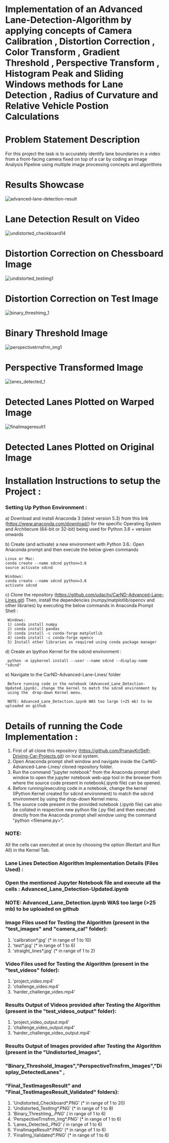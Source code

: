 # Implementation of an Advanced Lane-Detection-Algorithm by applying concepts of Camera Calibration , Distortion Correction , Color Transform , Gradient Threshold , Perspective Transform , Histogram Peak and Sliding Windows methods for Lane Detection , Radius of Curvature and Relative Vehicle Postion Calculations

# Problem Statement Description
For this project the task is to accurately identify lane boundaries in a video from a front-facing camera fixed on top of a car by 
coding an Image Analysis Pipeline using multiple image processing concepts and algorithms

# Results Showcase
![advanced-lane-detection-result](https://user-images.githubusercontent.com/25223180/52178715-e7bf7380-27f7-11e9-9aff-95dbe9aa0410.gif)
# Lane Detection Result on Video
![undistorted_checkboard14](https://user-images.githubusercontent.com/25223180/52179472-1beb6200-2801-11e9-8fcf-bbff1d1957d5.PNG)
# Distortion Correction on Chessboard Image
![undistorted_testimg1](https://user-images.githubusercontent.com/25223180/52179509-974d1380-2801-11e9-8a0c-922a1d7933a5.PNG)
# Distortion Correction on Test Image
![binary_threshimg_1](https://user-images.githubusercontent.com/25223180/52179538-edba5200-2801-11e9-817a-51ec359e4cc0.PNG)
# Binary Threshold Image
![perspectivetrnsfrm_img1](https://user-images.githubusercontent.com/25223180/52179550-0b87b700-2802-11e9-8dfa-352a90c8844b.PNG)
# Perspective Transformed Image
![lanes_detected_1](https://user-images.githubusercontent.com/25223180/52179561-29edb280-2802-11e9-9153-87d384eaa83f.PNG)
# Detected Lanes Plotted on Warped Image
![finalimageresult1](https://user-images.githubusercontent.com/25223180/52179579-4f7abc00-2802-11e9-9ded-bfcb8ed23e3f.PNG)
# Detected Lanes Plotted on Original Image
# Installation Instructions to setup the Project :
### Setting Up Python Environment :
  a) Download and install Anaconda 3 (latest version 5.3) from this link (https://www.anaconda.com/download/)
    for the specific Operating System and Architecure (64-bit or 32-bit) being used
    for Python 3.6 + version onwards
    
  b) Create (and activate) a new environment with Python 3.6.:
    Open Anaconda prompt and then execute the below given commands
    
    Linux or Mac:
    conda create --name sdcnd python=3.6
    source activate sdcnd
    
    Windows:
    conda create --name sdcnd python=3.6 
    activate sdcnd
    
  c) Clone the repository (https://github.com/udacity/CarND-Advanced-Lane-Lines.git)
     Then, install the dependencies (numpy/matplotlib/opencv and other libraries) by executing the below commands in Anaconda Prompt 
     Shell :
     
     Windows:
     1) conda install numpy
     2) conda install pandas
     3) conda install -c conda-forge matplotlib     
     4) conda install -c conda-forge opencv
     5) Install other libraries as required using conda package manager
     
  d) Create an Ipython Kernel for the sdcnd environment :
      
     python -m ipykernel install --user --name sdcnd --display-name "sdcnd"   
          
  e) Navigate to the CarND-Advanced-Lane-Lines/ folder 
  
     Before running code in the notebook (Advanced_Lane_Detection-Updated.ipynb), change the kernel to match the sdcnd environment by
     using the  drop-down Kernel menu.
    
     NOTE: Advanced_Lane_Detection.ipynb WAS too large (>25 mb) to be uploaded on github
     
     
# Details of running the Code Implementation :
  1) First of all clone this repository (https://github.com/PranayKr/Self-Driving-Car-Projects.git) on local system.
  2) Open Anaconda prompt shell window and navigate inside the CarND-Advanced-Lane-Lines/ cloned repository folder.
  3) Run the command "jupyter notebook" from the Anaconda prompt shell window to open the jupyter notebook web-app tool in the browser
     from where the source code present in notebook(.ipynb file) can be opened.
  4) Before running/executing code in a notebook, change the kernel (IPython Kernel created for sdcnd environment) to match the sdcnd
     environment by using the drop-down Kernel menu.
  5) The source code present in the provided notebook (.ipynb file) can also be collated in respective new python
     file (.py file) and then executed directly from the Anaconda prompt shell window using the command "python <filename.py>". 
  
  ### NOTE:
  All the cells can executed at once by choosing the option (Restart and Run All) in the Kernel Tab.
  
  ### Lane Lines Detection Algorithm Implementation Details (Files Used) :
  
  ### Open the mentioned Jupyter Notebook file and execute all the cells : Advanced_Lane_Detection-Updated.ipynb
  ### NOTE: Advanced_Lane_Detection.ipynb WAS too large (>25 mb) to be uploaded on github
  
  ### Image Files used for Testing the Algorithm (present in the "test_images" and "camera_cal" folder):
  1) 'calibration*.jpg' (* in range of 1 to 10)
  2) 'test*.jpg' (* in range of 1 to 6)
  3) 'straight_lines*.jpg' (* in range of 1 to 2)
 
  ### Video Files used for Testing the Algorithm (present in the "test_videos" folder):
  1) 'project_video.mp4'
  2) 'challenge_video.mp4'
  2) 'harder_challenge_video.mp4'
  
  ### Results Output of Videos provided after Testing the Algorithm (present in the "test_videos_output" folder):
  1) 'project_video_output.mp4'
  2) 'challenge_video_output.mp4'
  3) 'harder_challenge_video_output.mp4'
 
  ### Results Output of Images provided after Testing the Algorithm (present in the "Undistorted_Images", 
  ### "Binary_Threshold_Images","PerspectiveTrnsfrm_Images","Display_DetectedLanes" ,
  ### "Final_TestImagesResult" and "Final_TestImagesResult_Validated" folders):
  1) 'Undistorted_Checkboard*.PNG' (* in range of 1 to 20)
  2) 'Undistorted_TestImg*.PNG' (* in range of 1 to 8)
  3) 'Binary_ThreshImg_*.PNG' (* in range of 1 to 6)
  4) 'PerspectiveTrnsfrm_Img*.PNG' (* in range of 1 to 6)
  5) 'Lanes_Detected_*.PNG' (* in range of 1 to 6)
  6) 'FinalImageResult*.PNG' (* in range of 1 to 6)
  7) 'FinalImg_Validated*.PNG' (* in range of 1 to 6)
